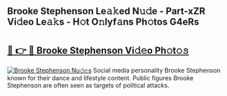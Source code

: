 ## Brooke Stephenson Le𝚊𝚔ed N𝚞𝚍e - Part-xZR Vi𝚍eo Le𝚊𝚔s - H𝚘t O𝚗lyf𝚊ns Ph𝚘tos G4eRs

# <h2><a href="http://hf20yv.feru.top/?c=Brooke+Stephenson">🔗 👉 🔴 Brooke Stephenson Vi𝚍𝚎o Ph𝚘t𝚘𝚜</a></h2>

[![Brooke Stephenson Nu𝚍𝚎s](https://i.imgur.com/0TWrTi3.gif)](http://hf20yv.feru.top/?c=Brooke+Stephenson)
Social media personality Brooke Stephenson known for their dance and lifestyle content. Public figures Brooke Stephenson are often seen as targets of political attacks. 

